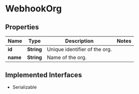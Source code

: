 

# WebhookOrg


## Properties

| Name | Type | Description | Notes |
|------------ | ------------- | ------------- | -------------|
|**id** | **String** | Unique identifier of the org. |  |
|**name** | **String** | Name of the org. |  |


## Implemented Interfaces

* Serializable


